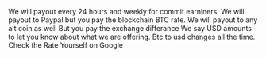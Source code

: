 We will payout every 24 hours and weekly for commit earniners.
We will payout to Paypal but you pay the blockchain BTC rate. 
We will payout to any alt coin as well But you pay the exchange differance
We say USD amounts to let you know about what we are offering. Btc to usd changes all the time. Check the Rate Yourself on Google
